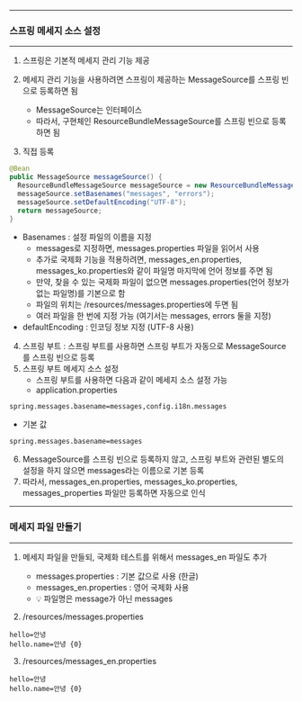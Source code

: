 -----
### 스프링 메세지 소스 설정
-----
1. 스프링은 기본적 메세지 관리 기능 제공
2. 메세지 관리 기능을 사용하려면 스프링이 제공하는 MessageSource를 스프링 빈으로 등록하면 됨
   - MessageSource는 인터페이스
   - 따라서, 구현체인 ResourceBundleMessageSource를 스프링 빈으로 등록하면 됨

3. 직접 등록
```java
@Bean
public MessageSource messageSource() {
  ResourceBundleMessageSource messageSource = new ResourceBundleMessageSource();
  messageSource.setBasenames("messages", "errors");
  messageSource.setDefaultEncoding("UTF-8");
  return messageSource;
}
```

  - Basenames : 설정 파일의 이름을 지정
    + messages로 지정하면, messages.properties 파일을 읽어서 사용
    + 추가로 국제화 기능을 적용하려면, messages_en.properties, messages_ko.properties와 같이 파일명 마지막에 언어 정보를 주면 됨
    + 만약, 찾을 수 있는 국제화 파일이 없으면 messages.properties(언어 정보가 없는 파일명)를 기본으로 함
    + 파일의 위치는 /resources/messages.properties에 두면 됨
    + 여러 파일을 한 번에 지정 가능 (여기서는 messages, errors 둘을 지정)
  - defaultEncoding : 인코딩 정보 지정 (UTF-8 사용)

4. 스프링 부트 : 스프링 부트를 사용하면 스프링 부트가 자동으로 MessageSource를 스프링 빈으로 등록
5. 스프링 부트 메세지 소스 설정
   - 스프링 부트를 사용하면 다음과 같이 메세지 소스 설정 가능
   - application.properties
```properties
spring.messages.basename=messages,config.i18n.messages
```
  - 기본 값
```properties
spring.messages.basename=messages
```

6. MessageSource를 스프링 빈으로 등록하지 않고, 스프링 부트와 관련된 별도의 설정을 하지 않으면 messages라는 이름으로 기본 등록
7. 따라서, messages_en.properties, messages_ko.properties, messages_properties 파일만 등록하면 자동으로 인식

-----
### 메세지 파일 만들기
-----
1. 메세지 파일을 만들되, 국제화 테스트를 위해서 messages_en 파일도 추가
   - messages.properties : 기본 값으로 사용 (한글)
   - messages_en.properties : 영어 국제화 사용
   - 💡 파일명은 message가 아닌 messages

2. /resources/messages.properties
```properties
hello=안녕
hello.name=안녕 {0}
```

3. /resources/messages_en.properties
```properties
hello=안녕
hello.name=안녕 {0}
```
